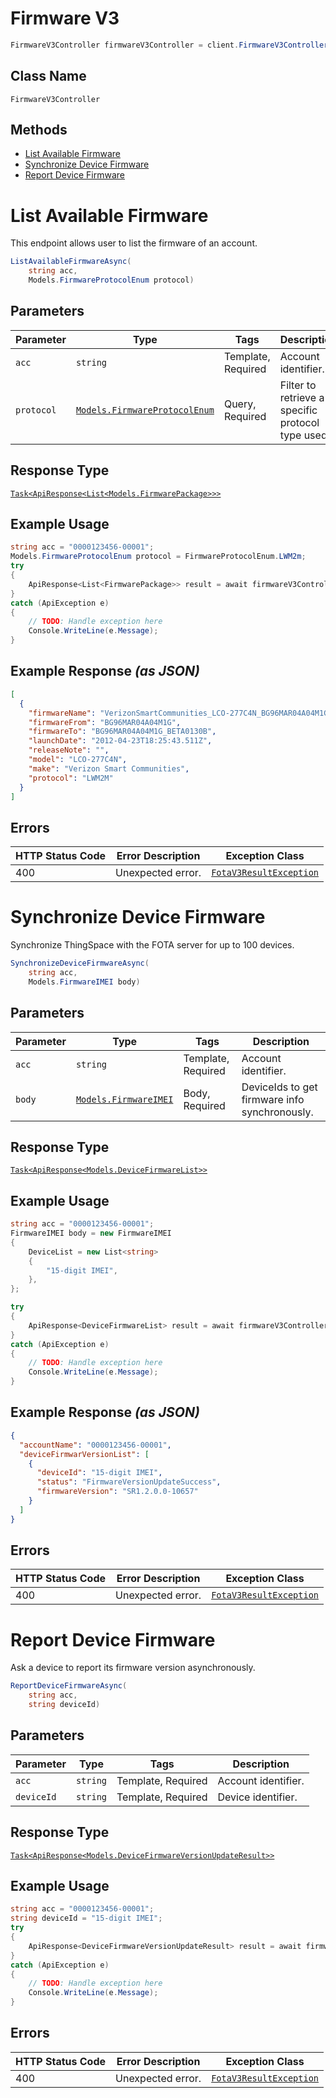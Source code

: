 # Firmware V3

```csharp
FirmwareV3Controller firmwareV3Controller = client.FirmwareV3Controller;
```

## Class Name

`FirmwareV3Controller`

## Methods

* [List Available Firmware](../../doc/controllers/firmware-v3.md#list-available-firmware)
* [Synchronize Device Firmware](../../doc/controllers/firmware-v3.md#synchronize-device-firmware)
* [Report Device Firmware](../../doc/controllers/firmware-v3.md#report-device-firmware)


# List Available Firmware

This endpoint allows user to list the firmware of an account.

```csharp
ListAvailableFirmwareAsync(
    string acc,
    Models.FirmwareProtocolEnum protocol)
```

## Parameters

| Parameter | Type | Tags | Description |
|  --- | --- | --- | --- |
| `acc` | `string` | Template, Required | Account identifier. |
| `protocol` | [`Models.FirmwareProtocolEnum`](../../doc/models/firmware-protocol-enum.md) | Query, Required | Filter to retrieve a specific protocol type used. |

## Response Type

[`Task<ApiResponse<List<Models.FirmwarePackage>>>`](../../doc/models/firmware-package.md)

## Example Usage

```csharp
string acc = "0000123456-00001";
Models.FirmwareProtocolEnum protocol = FirmwareProtocolEnum.LWM2m;
try
{
    ApiResponse<List<FirmwarePackage>> result = await firmwareV3Controller.ListAvailableFirmwareAsync(acc, protocol);
}
catch (ApiException e)
{
    // TODO: Handle exception here
    Console.WriteLine(e.Message);
}
```

## Example Response *(as JSON)*

```json
[
  {
    "firmwareName": "VerizonSmartCommunities_LCO-277C4N_BG96MAR04A04M1G_BG96MAR04A04M1G_BETA0130B",
    "firmwareFrom": "BG96MAR04A04M1G",
    "firmwareTo": "BG96MAR04A04M1G_BETA0130B",
    "launchDate": "2012-04-23T18:25:43.511Z",
    "releaseNote": "",
    "model": "LCO-277C4N",
    "make": "Verizon Smart Communities",
    "protocol": "LWM2M"
  }
]
```

## Errors

| HTTP Status Code | Error Description | Exception Class |
|  --- | --- | --- |
| 400 | Unexpected error. | [`FotaV3ResultException`](../../doc/models/fota-v3-result-exception.md) |


# Synchronize Device Firmware

Synchronize ThingSpace with the FOTA server for up to 100 devices.

```csharp
SynchronizeDeviceFirmwareAsync(
    string acc,
    Models.FirmwareIMEI body)
```

## Parameters

| Parameter | Type | Tags | Description |
|  --- | --- | --- | --- |
| `acc` | `string` | Template, Required | Account identifier. |
| `body` | [`Models.FirmwareIMEI`](../../doc/models/firmware-imei.md) | Body, Required | DeviceIds to get firmware info synchronously. |

## Response Type

[`Task<ApiResponse<Models.DeviceFirmwareList>>`](../../doc/models/device-firmware-list.md)

## Example Usage

```csharp
string acc = "0000123456-00001";
FirmwareIMEI body = new FirmwareIMEI
{
    DeviceList = new List<string>
    {
        "15-digit IMEI",
    },
};

try
{
    ApiResponse<DeviceFirmwareList> result = await firmwareV3Controller.SynchronizeDeviceFirmwareAsync(acc, body);
}
catch (ApiException e)
{
    // TODO: Handle exception here
    Console.WriteLine(e.Message);
}
```

## Example Response *(as JSON)*

```json
{
  "accountName": "0000123456-00001",
  "deviceFirmwarVersionList": [
    {
      "deviceId": "15-digit IMEI",
      "status": "FirmwareVersionUpdateSuccess",
      "firmwareVersion": "SR1.2.0.0-10657"
    }
  ]
}
```

## Errors

| HTTP Status Code | Error Description | Exception Class |
|  --- | --- | --- |
| 400 | Unexpected error. | [`FotaV3ResultException`](../../doc/models/fota-v3-result-exception.md) |


# Report Device Firmware

Ask a device to report its firmware version asynchronously.

```csharp
ReportDeviceFirmwareAsync(
    string acc,
    string deviceId)
```

## Parameters

| Parameter | Type | Tags | Description |
|  --- | --- | --- | --- |
| `acc` | `string` | Template, Required | Account identifier. |
| `deviceId` | `string` | Template, Required | Device identifier. |

## Response Type

[`Task<ApiResponse<Models.DeviceFirmwareVersionUpdateResult>>`](../../doc/models/device-firmware-version-update-result.md)

## Example Usage

```csharp
string acc = "0000123456-00001";
string deviceId = "15-digit IMEI";
try
{
    ApiResponse<DeviceFirmwareVersionUpdateResult> result = await firmwareV3Controller.ReportDeviceFirmwareAsync(acc, deviceId);
}
catch (ApiException e)
{
    // TODO: Handle exception here
    Console.WriteLine(e.Message);
}
```

## Errors

| HTTP Status Code | Error Description | Exception Class |
|  --- | --- | --- |
| 400 | Unexpected error. | [`FotaV3ResultException`](../../doc/models/fota-v3-result-exception.md) |

